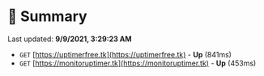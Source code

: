 # 📖 Summary
Last updated: **9/9/2021, 3:29:23 AM**

- `GET` [https://uptimerfree.tk](https://uptimerfree.tk) - **Up** (841ms)
- `GET` [https://monitoruptimer.tk](https://monitoruptimer.tk) - **Up** (453ms)
